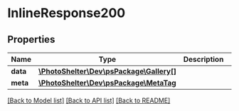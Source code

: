 # InlineResponse200

## Properties
Name | Type | Description | Notes
------------ | ------------- | ------------- | -------------
**data** | [**\PhotoShelter\Dev\psPackage\Gallery[]**](Gallery.md) |  | 
**meta** | [**\PhotoShelter\Dev\psPackage\MetaTag**](MetaTag.md) |  | [optional] 

[[Back to Model list]](../../README.md#documentation-for-models) [[Back to API list]](../../README.md#documentation-for-api-endpoints) [[Back to README]](../../README.md)

